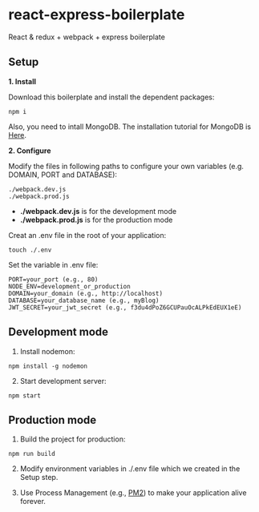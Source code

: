 # react-express-boilerplate
React &amp; redux + webpack + express boilerplate

## Setup

**1. Install**

Download this boilerplate and install the dependent packages:
```
npm i
```
Also, you need to intall MongoDB. The installation tutorial for MongoDB is [Here](https://docs.mongodb.com/manual/installation/).

**2. Configure**

Modify the files in following paths to configure your own variables (e.g. DOMAIN, PORT and DATABASE):

```
./webpack.dev.js
./webpack.prod.js
```
- **./webpack.dev.js** is for the development mode
- **./webpack.prod.js** is for the production mode

Creat an .env file in the root of your application:
```
touch ./.env
```
Set the variable in .env file:
```
PORT=your_port (e.g., 80)
NODE_ENV=development_or_production
DOMAIN=your_domain (e.g., http://localhost)
DATABASE=your_database_name (e.g., myBlog)
JWT_SECRET=your_jwt_secret (e.g., f3du4dPoZ6GCUPauOcALPkEdEUX1eE)

```


## Development mode

1. Install nodemon:
```
npm install -g nodemon
```
2. Start development server:
```
npm start
```

## Production mode

1. Build the project for production:
```
npm run build
```
2. Modify environment variables in ./.env file which we created in the Setup step.

3. Use Process Management (e.g., [PM2](https://pm2.io/doc/en/runtime/overview/?utm_source=pm2&utm_medium=website&utm_campaign=rebranding)) to make your application alive forever.


